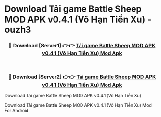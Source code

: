 # Download Tải game Battle Sheep MOD APK v0.4.1 (Vô Hạn Tiền Xu) - ouzh3


<div align="center">
<h3>🔴 Download [Server1] 👉👉 <a href="https://apk-comot.site?title=Tải_game_Battle_Sheep_MOD_APK_v0.4.1_(Vô_Hạn_Tiền_Xu)">Tải game Battle Sheep MOD APK v0.4.1 (Vô Hạn Tiền Xu) Mod Apk</a></h3><br>
<h3>🔴 Download [Server2] 👉👉 <a href="https://apk-comot.site?title=Tải_game_Battle_Sheep_MOD_APK_v0.4.1_(Vô_Hạn_Tiền_Xu)">Tải game Battle Sheep MOD APK v0.4.1 (Vô Hạn Tiền Xu) Mod Apk</a></h3>
</div>



Download Tải game Battle Sheep MOD APK v0.4.1 (Vô Hạn Tiền Xu) 

Download Tải game Battle Sheep MOD APK v0.4.1 (Vô Hạn Tiền Xu) Mod For Android